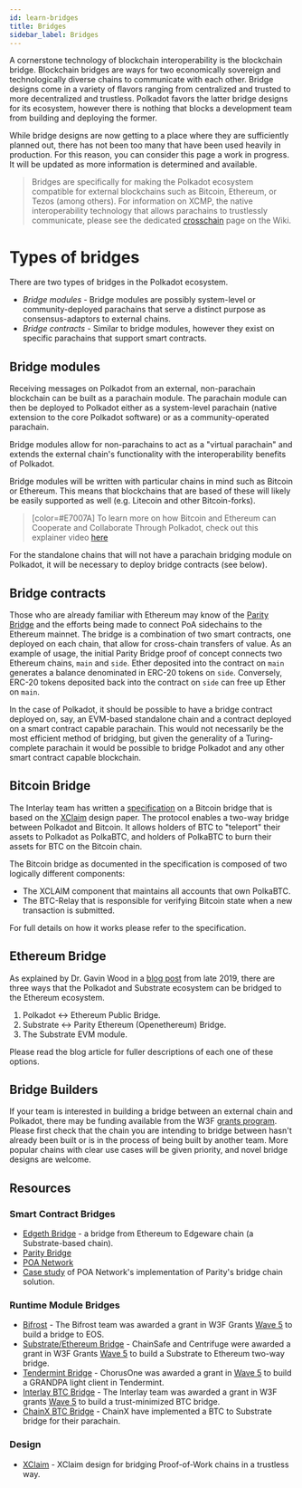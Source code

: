 ```yaml
---
id: learn-bridges
title: Bridges
sidebar_label: Bridges
---
```


A cornerstone technology of blockchain interoperability is the blockchain bridge. Blockchain bridges
are ways for two economically sovereign and technologically diverse chains to communicate with each
other. Bridge designs come in a variety of flavors ranging from centralized and trusted to more
decentralized and trustless. Polkadot favors the latter bridge designs for its ecosystem, however
there is nothing that blocks a development team from building and deploying the former.

While bridge designs are now getting to a place where they are sufficiently planned out, there has
not been too many that have been used heavily in production. For this reason, you can consider this
page a work in progress. It will be updated as more information is determined and available.

> Bridges are specifically for making the Polkadot ecosystem compatible for external blockchains
> such as Bitcoin, Ethereum, or Tezos (among others). For information on XCMP, the native
> interoperability technology that allows parachains to trustlessly communicate, please see the
> dedicated [crosschain][] page on the Wiki.

# Types of bridges

There are two types of bridges in the Polkadot ecosystem.

- _Bridge modules_ - Bridge modules are possibly system-level or community-deployed parachains that
  serve a distinct purpose as consensus-adaptors to external chains.
- _Bridge contracts_ - Similar to bridge modules, however they exist on specific parachains that
  support smart contracts.

## Bridge modules

Receiving messages on Polkadot from an external, non-parachain blockchain can be built as a
parachain module. The parachain module can then be deployed to Polkadot either as a system-level
parachain (native extension to the core Polkadot software) or as a community-operated parachain.

Bridge modules allow for non-parachains to act as a "virtual parachain" and extends the external
chain's functionality with the interoperability benefits of Polkadot.

Bridge modules will be written with particular chains in mind such as Bitcoin or Ethereum. This
means that blockchains that are based of these will likely be easily supported as well (e.g.
Litecoin and other Bitcoin-forks).

> [color=#E7007A] To learn more on how Bitcoin and Ethereum can Cooperate and Collaborate Through
> Polkadot, check out this explainer video
> [here](https://www.youtube.com/watch?v=rvoFUiOR3cM&list=PLOyWqupZ-WGuAuS00rK-pebTMAOxW41W8&index=3)

For the standalone chains that will not have a parachain bridging module on Polkadot, it will be
necessary to deploy bridge contracts (see below).

## Bridge contracts

Those who are already familiar with Ethereum may know of the [Parity Bridge][] and the efforts being
made to connect PoA sidechains to the Ethereum mainnet. The bridge is a combination of two smart
contracts, one deployed on each chain, that allow for cross-chain transfers of value. As an example
of usage, the initial Parity Bridge proof of concept connects two Ethereum chains, `main` and
`side`. Ether deposited into the contract on `main` generates a balance denominated in ERC-20 tokens
on `side`. Conversely, ERC-20 tokens deposited back into the contract on `side` can free up Ether on
`main`.

In the case of Polkadot, it should be possible to have a bridge contract deployed on, say, an
EVM-based standalone chain and a contract deployed on a smart contract capable parachain. This would
not necessarily be the most efficient method of bridging, but given the generality of a
Turing-complete parachain it would be possible to bridge Polkadot and any other smart contract
capable blockchain.

## Bitcoin Bridge

The Interlay team has written a [specification][interlay] on a Bitcoin bridge that is based on the
[XClaim][] design paper. The protocol enables a two-way bridge between Polkadot and Bitcoin. It
allows holders of BTC to "teleport" their assets to Polkadot as PolkaBTC, and holders of PolkaBTC to
burn their assets for BTC on the Bitcoin chain.

The Bitcoin bridge as documented in the specification is composed of two logically different
components:

- The XCLAIM component that maintains all accounts that own PolkaBTC.
- The BTC-Relay that is responsible for verifying Bitcoin state when a new transaction is submitted.

For full details on how it works please refer to the specification.

## Ethereum Bridge

As explained by Dr. Gavin Wood in a [blog post][eth bridging blog] from late 2019, there are three
ways that the Polkadot and Substrate ecosystem can be bridged to the Ethereum ecosystem.

1. Polkadot <-> Ethereum Public Bridge.
1. Substrate <-> Parity Ethereum (Openethereum) Bridge.
1. The Substrate EVM module.

Please read the blog article for fuller descriptions of each one of these options.

## Bridge Builders

If your team is interested in building a bridge between an external chain and Polkadot, there may be
funding available from the W3F [grants program][]. Please first check that the chain you are
intending to bridge between hasn't already been built or is in the process of being built by another
team. More popular chains with clear use cases will be given priority, and novel bridge designs are
welcome.

## Resources

### Smart Contract Bridges

- [Edgeth Bridge](https://github.com/hicommonwealth/edgeth_bridge/) - a bridge from Ethereum to
  Edgeware chain (a Substrate-based chain).
- [Parity Bridge](https://github.com/paritytech/parity-bridge)
- [POA Network](https://poa.network/)
- [Case study](https://medium.com/giveth/ethereum-dapp-scaling-poa-network-acee8a51e772) of POA
  Network's implementation of Parity's bridge chain solution.

### Runtime Module Bridges

- [Bifrost][bifrost] - The Bifrost team was awarded a grant in W3F Grants [Wave 5][] to build a
  bridge to EOS.
- [Substrate/Ethereum Bridge](https://github.com/ChainSafe/ChainBridge) - ChainSafe and Centrifuge
  were awarded a grant in W3F Grants [Wave 5][] to build a Substrate to Ethereum two-way bridge.
- [Tendermint Bridge](https://github.com/ChorusOne) - ChorusOne was awarded a grant in [Wave 5][] to
  build a GRANDPA light client in Tendermint.
- [Interlay BTC Bridge][interlay] - The Interlay team was awarded a grant in W3F grants [Wave 5][]
  to build a trust-minimized BTC bridge.
- [ChainX BTC Bridge](https://github.com/chainx-org/ChainX/tree/develop/cxrml/bridge/btc) - ChainX
  have implemented a BTC to Substrate bridge for their parachain.

### Design

- [XClaim][] - XClaim design for bridging Proof-of-Work chains in a trustless way.

[crosschain]: learn-crosschain
[parity bridge]: https://github.com/paritytech/parity-bridge
[interlay]: https://interlay.gitlab.io/polkabtc-spec/
[xclaim]: https://eprint.iacr.org/2018/643.pdf
[bifrost]: https://github.com/bifrost-codes/bifrost
[wave 5]: https://medium.com/web3foundation/web3-foundation-grants-wave-5-recipients-2205f4fde096
[eth bridging blog]:
  https://medium.com/polkadot-network/polkadot-substrate-and-ethereum-f0bf1ccbfd13
[grants program]: https://github.com/w3f/General-Grants-Program
